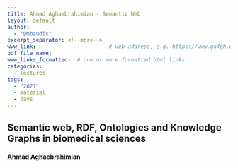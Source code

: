 ```yaml
---
title: Ahmad Aghaebrahimian - Semantic Web
layout: default
author:
  - "@mbaudis"
excerpt_separator: <!--more-->
www_link: 						# web address, e.g. https://www.ga4gh.org; auto-linked
pdf_file_name:
www_links_formatted:  # one or more formatted html links
categories:
  - lectures
tags:
  - "2021"
  - material
  - days
---
```


## Semantic web, RDF, Ontologies and Knowledge Graphs in biomedical sciences
#### Ahmad Aghaebrahimian
